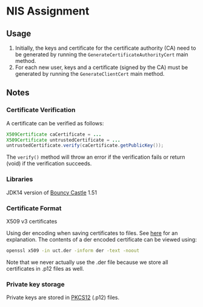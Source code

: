 # NIS Assignment

## Usage

1. Initially, the keys and certificate for the certificate authority (CA) need to be generated by running the ```GenerateCertificateAuthorityCert``` main method.
2. For each new user, keys and a certificate (signed by the CA) must be generated by running the ```GenerateClientCert``` main method.

## Notes

### Certificate Verification
A certificate can be verified as follows:
```java
X509Certificate caCertificate = ...
X509Certificate untrustedCertificate = ...
untrustedCertificate.verify(caCertificate.getPublicKey());
``` 

The ```verify()``` method will throw an error if the verification fails or return (void) if the verification succeeds.

### Libraries
JDK14 version of [Bouncy Castle](https://www.bouncycastle.org/) 1.51

### Certificate Format
X509 v3 certificates

Using der encoding when saving certificates to files.
See [here](https://support.ssl.com/Knowledgebase/Article/View/19/0/der-vs-crt-vs-cer-vs-pem-certificates-and-how-to-convert-them) for an explanation.
The contents of a der encoded certificate can be viewed using:
```bash
openssl x509 -in uct.der -inform der -text -noout
```
Note that we never actually use the .der file because we store all certificates in .p12 files as well.

### Private key storage
Private keys are stored in [PKCS12](https://en.wikipedia.org/wiki/PKCS_12) (.p12) files.
